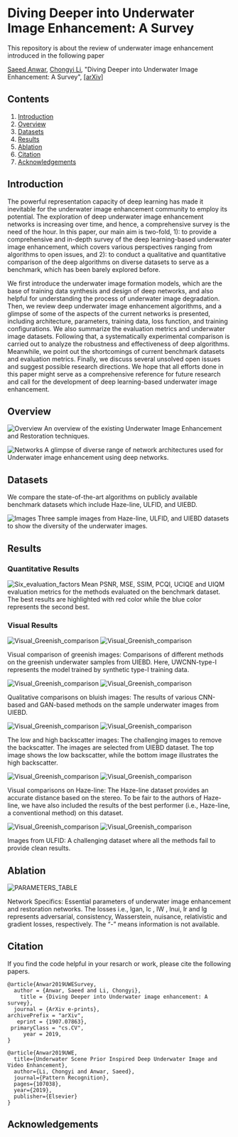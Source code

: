 # Diving Deeper into Underwater Image Enhancement: A Survey
This repository is about the review of underwater image enhancement introduced in the following paper

[Saeed Anwar](https://saeed-anwar.github.io/), [Chongyi Li](https://li-chongyi.github.io/), "Diving Deeper into Underwater Image Enhancement: A Survey", [[arXiv]](https://arxiv.org/pdf/1907.07863.pdf) 


## Contents
1. [Introduction](#introduction)
2. [Overview](#overview)
3. [Datasets](#datasets)
4. [Results](#results)
5. [Ablation](#ablation)
6. [Citation](#citation)
7. [Acknowledgements](#acknowledgements)

## Introduction
The powerful representation capacity of deep learning has made it inevitable for the underwater image enhancement community to employ its potential. The exploration of deep underwater image enhancement networks is increasing over time, and hence, a comprehensive survey is the need of the hour. In this paper, our main aim is two-fold, 1): to provide a comprehensive and in-depth survey of the deep learning-based underwater image enhancement, which covers various perspectives ranging from algorithms to open issues, and 2): to conduct a qualitative and quantitative comparison of the deep algorithms on diverse datasets to serve as a benchmark, which has been barely explored before. 

We first introduce the underwater image formation models, which are the base of training data synthesis and design of deep networks, and also helpful for understanding the process of underwater image degradation. Then, we review deep underwater image enhancement algorithms, and a glimpse of some of the aspects of the current networks is presented, including architecture, parameters, training data, loss function, and training configurations. We also summarize the evaluation metrics and underwater image datasets. Following that, a systematically experimental comparison is carried out to analyze the robustness and effectiveness of deep algorithms. Meanwhile, we point out the shortcomings of current benchmark datasets and evaluation metrics. Finally, we discuss several unsolved open issues and suggest possible research directions. We hope that all efforts done in this paper might serve as a comprehensive reference for future research and call for the development of deep learning-based underwater image enhancement. 

## Overview
![Overview](/Fig/classification_nets.png)
An overview of the existing Underwater Image Enhancement and Restoration techniques.

![Networks](/Fig/UWESurveyFigs.png)
A glimpse of diverse range of network architectures used for Underwater image enhancement using deep networks.

## Datasets
We compare the state-of-the-art algorithms on publicly available benchmark datasets which include Haze-line, ULFID, and UIEBD.

![Images](/Fig/DatasetSampleImages.PNG)
Three sample images from Haze-line, ULFID, and UIEBD  datasets to show the diversity of the underwater images.

## Results
### Quantitative Results
![Six_evaluation_factors](/Fig/TableEvaluation.PNG)
Mean PSNR, MSE, SSIM, PCQI, UCIQE and UIQM evaluation metrics for the  methods evaluated on the benchmark dataset. The best results are highlighted with red color while the blue color represents the second best.

### Visual Results

![Visual_Greenish_comparison](/Fig/Greenish1.PNG)
![Visual_Greenish_comparison](/Fig/Greenish2.PNG)

Visual comparison of greenish images: Comparisons of different methods on the greenish underwater samples from
UIEBD. Here, UWCNN-type-I represents the model trained by synthetic type-I training data.

![Visual_Greenish_comparison](/Fig/bluish1.PNG)
![Visual_Greenish_comparison](/Fig/bluish2.PNG)

Qualitative comparisons on bluish images: The results of various CNN-based and GAN-based methods on the sample
underwater images from UIEBD.


![Visual_Greenish_comparison](/Fig/HighBackScatter.PNG)
![Visual_Greenish_comparison](/Fig/LowBackScatter.PNG)

The low and high backscatter images: The challenging images to remove the backscatter. The images are selected
from UIEBD dataset. The top image shows the low backscatter, while the bottom image illustrates the high backscatter.


![Visual_Greenish_comparison](/Fig/Hazeline1.PNG)
![Visual_Greenish_comparison](/Fig/Hazeline2.PNG)

Visual comparisons on Haze-line: The Haze-line dataset provides an accurate distance based on the stereo. To be
fair to the authors of Haze-line, we have also included the results of the best performer (i.e., Haze-line, a conventional
method) on this dataset.


![Visual_Greenish_comparison](/Fig/ULFID1.PNG)
![Visual_Greenish_comparison](/Fig/ULFID2.PNG)

Images from ULFID: A challenging dataset where all the methods fail to provide clean results.

## Ablation
![PARAMETERS_TABLE](/Fig/TableParameters.PNG)

Network Specifics: Essential parameters of underwater image enhancement and restoration networks. The losses i.e., lgan, lc , lW , lnui, lr and lg represents adversarial, consistency, Wasserstein, nuisance, relativistic and gradient losses, respectively. The “-” means information is not available.


## Citation
If you find the code helpful in your resarch or work, please cite the following papers.
```
@article{Anwar2019UWESurvey,
  author = {Anwar, Saeed and Li, Chongyi},
    title = {Diving Deeper into Underwater image enhancement: A survey},
  journal = {ArXiv e-prints},
archivePrefix = "arXiv",
   eprint = {1907.07863},
 primaryClass = "cs.CV",
     year = 2019,
}

@article{Anwar2019UWE,
  title={Underwater Scene Prior Inspired Deep Underwater Image and Video Enhancement},
  author={Li, Chongyi and Anwar, Saeed},
  journal={Pattern Recognition},
  pages={107038},
  year={2019},
  publisher={Elsevier}
}

```
## Acknowledgements



